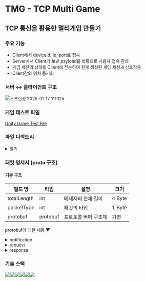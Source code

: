 # TMG - TCP Multi Game

## TCP 통신을 활용한 멀티게임 만들기

### 주요 기능

- Client에서 deviceId, ip, port로 접속
- Server에서 Client가 보낸 payload를 바탕으로 사용자 접속 관리
- 게임 세션의 상태를 Client에 전송하여 현재 생성된 게임 세션과 상호작용
- Client간의 위치 동기화

### 서버 ↔ 클라이언트 구조

![스크린샷 2025-01-17 111025](https://github.com/user-attachments/assets/0279918a-fe76-4360-b5c6-2e467c53c5df)


### 게임 테스트 파일

[Unity Game Test File](https://drive.google.com/file/d/1lHfegjkFzZ4Na7-hHUUg3hC2S0w1Kc-p/view?usp=sharing)

### 파일 디렉토리

<details>
<summary>열기</summary>

```
📦src
 ┣ 📂classes
 ┃ ┣ 📂manager
 ┃ ┃ ┣ 📜base.manager.js
 ┃ ┃ ┗ 📜interval.manager.js
 ┃ ┗ 📂models
 ┃ ┃ ┣ 📜game.class.js
 ┃ ┃ ┗ 📜user.class.js
 ┣ 📂config
 ┃ ┗ 📜config.js
 ┣ 📂constants
 ┃ ┣ 📜env.js
 ┃ ┣ 📜handlerIds.js
 ┃ ┗ 📜header.js
 ┣ 📂db
 ┃ ┣ 📂migration
 ┃ ┃ ┗ 📜createSchemas.js
 ┃ ┣ 📂sql
 ┃ ┃ ┗ 📜user_db.sql
 ┃ ┣ 📂user
 ┃ ┃ ┣ 📜user.db.js
 ┃ ┃ ┗ 📜user.queries.js
 ┃ ┗ 📜database.js
 ┣ 📂events
 ┃ ┣ 📜onConnection.js
 ┃ ┣ 📜onData.js
 ┃ ┣ 📜onEnd.js
 ┃ ┗ 📜onError.js
 ┣ 📂handlers
 ┃ ┣ 📂game
 ┃ ┃ ┣ 📜createGame.handler.js
 ┃ ┃ ┣ 📜gameExit.handler.js
 ┃ ┃ ┣ 📜getGameList.handler.js
 ┃ ┃ ┣ 📜joinGame.handler.js
 ┃ ┃ ┣ 📜updateLocation.handler.js
 ┃ ┃ ┗ 📜waitingGame.handler.js
 ┃ ┣ 📂user
 ┃ ┃ ┗ 📜initial.handler.js
 ┃ ┗ 📜index.js
 ┣ 📂init
 ┃ ┣ 📜assets.js
 ┃ ┣ 📜index.js
 ┃ ┗ 📜loadProtos.js
 ┣ 📂protobuf
 ┃ ┣ 📂notification
 ┃ ┃ ┗ 📜game.notification.proto
 ┃ ┣ 📂request
 ┃ ┃ ┣ 📜common.proto
 ┃ ┃ ┣ 📜game.proto
 ┃ ┃ ┗ 📜initial.proto
 ┃ ┣ 📂response
 ┃ ┃ ┗ 📜response.proto
 ┃ ┗ 📜packetNames.js
 ┣ 📂session
 ┃ ┣ 📜game.session.js
 ┃ ┣ 📜sessions.js
 ┃ ┗ 📜user.session.js
 ┣ 📂utils
 ┃ ┣ 📂db
 ┃ ┃ ┗ 📜testConnection.js
 ┃ ┣ 📂error
 ┃ ┃ ┣ 📜customError.js
 ┃ ┃ ┣ 📜errorCodes.js
 ┃ ┃ ┗ 📜errorHandler.js
 ┃ ┣ 📂notification
 ┃ ┃ ┗ 📜game.notification.js
 ┃ ┣ 📂parser
 ┃ ┃ ┗ 📜packetParser.js
 ┃ ┣ 📂response
 ┃ ┃ ┗ 📜createResponse.js
 ┃ ┣ 📜dateFormatter.js
 ┃ ┗ 📜transformCase.js
 ┗ 📜server.js
```

</details>

### 패킷 명세서 (proto 구조)

#### 기본 구조

| 필드 명     | 타입     | 설명                 | 크기   |
| ----------- | -------- | -------------------- | ------ |
| totalLength | int      | 메세지의 전체 길이   | 4 Byte |
| packetType  | int      | 패킷의 타입          | 1 Byte |
| protobuf    | protobuf | 프로토콜 버퍼 구조체 | 가변   |

protobuf에 대한 내용 ▼

<details>
<summary>notification</summary>

- GameStartNotification (게임 시작)

| 필드 이름 | 타입   | 번호 | 설명                             |
| --------- | ------ | ---- | -------------------------------- |
| gameId    | string | 1    | 게임 ID                          |
| timestamp | int64  | 2    | 게임 시작 시간 (Unix 타임스탬프) |

- LocationUpdate (위치 업데이트)

| 필드 이름 | 타입                  | 번호 | 설명             |
| --------- | --------------------- | ---- | ---------------- |
| users     | repeated UserLocation | 1    | 사용자 위치 목록 |

└ UserLocation (내부 메시지)

| 필드 이름 | 타입   | 번호 | 설명        |
| --------- | ------ | ---- | ----------- |
| id        | string | 1    | 사용자 ID   |
| playerId  | int32  | 2    | 플레이어 ID |
| x         | float  | 3    | X 좌표      |
| y         | float  | 4    | Y 좌표      |

- Waiting (MAX_PLAYER 도달까지 Waiting)

| 필드 이름   | 타입   | 번호 | 설명        |
| ----------- | ------ | ---- | ----------- |
| gameId      | string | 1    | 게임 ID     |
| playerCount | int32  | 2    | 플레이어 수 |
| gameState   | string | 3    | 게임 상태   |

- ExitPayload (게임 종료 시)

| 필드 이름 | 타입   | 번호 | 설명      |
| --------- | ------ | ---- | --------- |
| userId    | string | 1    | 사용자 ID |

</details>

<details>
<summary>request</summary>

- CommonPacket

| 필드 이름 | 타입   | 번호 | 설명                       |
| --------- | ------ | ---- | -------------------------- |
| handlerId | uint32 | 1    | 핸들러 ID                  |
| userId    | string | 2    | 사용자 ID                  |
| version   | string | 3    | 클라이언트 버전            |
| payload   | bytes  | 4    | 페이로드 (직렬화된 데이터) |

- Ping

| 필드 이름 | 타입  | 번호 | 설명       |
| --------- | ----- | ---- | ---------- |
| timestamp | int64 | 1    | 타임스탬프 |

- CreateGameRequest

| 필드 이름 | 타입  | 번호 | 설명       |
| --------- | ----- | ---- | ---------- |
| timestamp | int64 | 1    | 타임스탬프 |

- GetGameListRequest

| 필드 이름 | 타입  | 번호 | 설명       |
| --------- | ----- | ---- | ---------- |
| timestamp | int64 | 1    | 타임스탬프 |

- JoinGameRequest

| 필드 이름 | 타입   | 번호 | 설명      |
| --------- | ------ | ---- | --------- |
| gameId    | string | 1    | 게임 ID   |
| timestamp | int64  | 2    | 요청 시간 |

- WaitingGameRequest

| 필드 이름 | 타입   | 번호 | 설명         |
| --------- | ------ | ---- | ------------ |
| gameId    | string | 1    | 게임 세션 ID |
| timestamp | int64  | 2    | 요청 시간    |

- LocationUpdatePayload

| 필드 이름 | 타입   | 번호 | 설명         |
| --------- | ------ | ---- | ------------ |
| gameId    | string | 1    | 게임 세션 ID |
| x         | float  | 2    | X 좌표       |
| y         | float  | 3    | Y 좌표       |

- InitialPayload

| 필드 이름 | 타입   | 번호 | 설명               |
| --------- | ------ | ---- | ------------------ |
| deviceId  | string | 1    | 디바이스 ID        |
| playerId  | uint32 | 2    | 플레이어 ID        |
| latency   | float  | 3    | 네트워크 지연 시간 |

</details>

<details>
<summary>response</summary>

- Response

| 필드 이름    | 타입   | 번호 | 설명                     |
| ------------ | ------ | ---- | ------------------------ |
| handlerId    | uint32 | 1    | 핸들러 ID                |
| responseCode | uint32 | 2    | 응답 코드                |
| timestamp    | int64  | 3    | 타임스탬프               |
| data         | bytes  | 4    | 데이터 (직렬화된 데이터) |

- InitialResponse

| 필드 이름 | 타입   | 번호 | 설명      |
| --------- | ------ | ---- | --------- |
| userId    | string | 1    | 사용자 ID |

- CreateGameResponse

| 필드 이름 | 타입   | 번호 | 설명           |
| --------- | ------ | ---- | -------------- |
| gameId    | string | 1    | 생성된 게임 ID |
| message   | string | 2    | 응답 메시지    |

- GetGameListResponse
  GetGameListResponse

| 필드 이름 | 타입              | 번호 | 설명           |
| --------- | ----------------- | ---- | -------------- |
| games     | repeated GameInfo | 1    | 게임 정보 목록 |

└ GameInfo (내부 메시지)

| 필드 이름   | 타입   | 번호 | 설명        |
| ----------- | ------ | ---- | ----------- |
| gameId      | string | 1    | 게임 ID     |
| playerCount | int32  | 2    | 플레이어 수 |
| gameState   | string | 3    | 게임 상태   |

- JoinGameResponse

| 필드 이름   | 타입   | 번호 | 설명             |
| ----------- | ------ | ---- | ---------------- |
| gameId      | string | 1    | 참가한 게임 ID   |
| playerCount | int32  | 2    | 현재 플레이어 수 |
| gameState   | string | 3    | 게임 상태        |
| message     | string | 4    | 응답 메시지      |

- WaitingGameResponse

| 필드 이름   | 타입   | 번호 | 설명              |
| ----------- | ------ | ---- | ----------------- |
| gameId      | string | 1    | 대기 중인 게임 ID |
| playerCount | int32  | 2    | 현재 플레이어 수  |
| gameState   | string | 3    | 게임 상태         |

</details>

### 기술 스택

<img src="https://img.shields.io/badge/javascript-F7DF1E?style=for-the-badge&logo=javascript&logoColor=black"><img src="https://img.shields.io/badge/mysql-4479A1?style=for-the-badge&logo=mysql&logoColor=white"><img src="https://img.shields.io/badge/node.js-339933?style=for-the-badge&logo=Node.js&logoColor=white"><img src="https://img.shields.io/badge/git-F05032?style=for-the-badge&logo=git&logoColor=white"><img src="https://img.shields.io/badge/yarn-2C8EBB?style=for-the-badge&logo=yarn&logoColor=white"><img src="https://img.shields.io/badge/.env-0D47A1?style=for-the-badge&logo=.env&logoColor=white">
